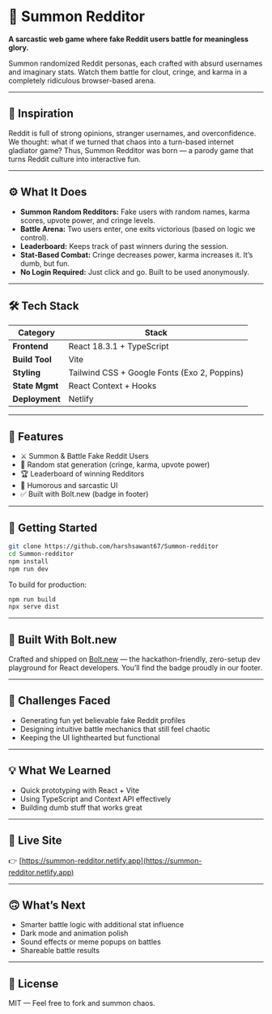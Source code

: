 # 🧠 Summon Redditor

**A sarcastic web game where fake Reddit users battle for meaningless glory.**

Summon randomized Reddit personas, each crafted with absurd usernames and imaginary stats. Watch them battle for clout, cringe, and karma in a completely ridiculous browser-based arena.

---

## 🎯 Inspiration

Reddit is full of strong opinions, stranger usernames, and overconfidence. We thought: what if we turned that chaos into a turn-based internet gladiator game? Thus, Summon Redditor was born — a parody game that turns Reddit culture into interactive fun.

---

## ⚙️ What It Does

- **Summon Random Redditors:** Fake users with random names, karma scores, upvote power, and cringe levels.
- **Battle Arena:** Two users enter, one exits victorious (based on logic we control).
- **Leaderboard:** Keeps track of past winners during the session.
- **Stat-Based Combat:** Cringe decreases power, karma increases it. It’s dumb, but fun.
- **No Login Required:** Just click and go. Built to be used anonymously.

---

## 🛠 Tech Stack

| Category        | Stack                       |
|----------------|-----------------------------|
| **Frontend**    | React 18.3.1 + TypeScript   |
| **Build Tool**  | Vite                        |
| **Styling**     | Tailwind CSS + Google Fonts (Exo 2, Poppins) |
| **State Mgmt**  | React Context + Hooks       |
| **Deployment**  | Netlify                     |

---

## 🧪 Features

- ⚔️ Summon & Battle Fake Reddit Users
- 🎯 Random stat generation (cringe, karma, upvote power)
- 🏆 Leaderboard of winning Redditors
- 🧠 Humorous and sarcastic UI
- ✅ Built with Bolt.new (badge in footer)

---

## 🚀 Getting Started

```bash
git clone https://github.com/harshsawant67/Summon-redditor
cd Summon-redditor
npm install
npm run dev
```

To build for production:

```bash
npm run build
npx serve dist
```

---

## 🤖 Built With Bolt.new

Crafted and shipped on [Bolt.new](https://bolt.new) — the hackathon-friendly, zero-setup dev playground for React developers. You’ll find the badge proudly in our footer.

---

## 🧩 Challenges Faced

- Generating fun yet believable fake Reddit profiles
- Designing intuitive battle mechanics that still feel chaotic
- Keeping the UI lighthearted but functional

---

## 💡 What We Learned

- Quick prototyping with React + Vite
- Using TypeScript and Context API effectively
- Building dumb stuff that works great

---

## 🔗 Live Site

👉 [https://summon-redditor.netlify.app](https://summon-redditor.netlify.app)

---

## 🙃 What’s Next

- Smarter battle logic with additional stat influence
- Dark mode and animation polish
- Sound effects or meme popups on battles
- Shareable battle results

---

## 🧾 License

MIT — Feel free to fork and summon chaos.
